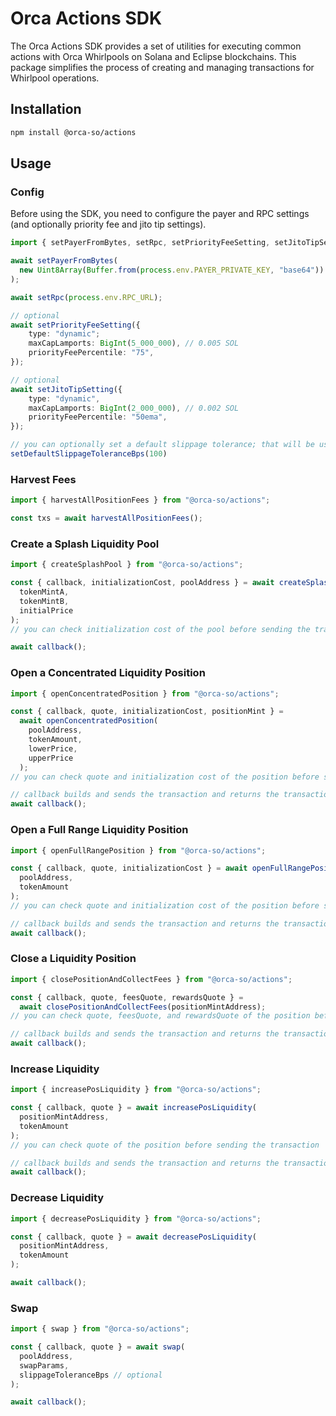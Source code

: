 # Orca Actions SDK

The Orca Actions SDK provides a set of utilities for executing common actions with Orca Whirlpools on Solana and Eclipse blockchains. This package simplifies the process of creating and managing transactions for Whirlpool operations.

## Installation

```bash
npm install @orca-so/actions
```

## Usage

### Config

Before using the SDK, you need to configure the payer and RPC settings (and optionally priority fee and jito tip settings).

```ts
import { setPayerFromBytes, setRpc, setPriorityFeeSetting, setJitoTipSetting, setDefaultSlippageToleranceBps } from "@orca-so/actions";

await setPayerFromBytes(
  new Uint8Array(Buffer.from(process.env.PAYER_PRIVATE_KEY, "base64"))
);

await setRpc(process.env.RPC_URL);

// optional
await setPriorityFeeSetting({
    type: "dynamic";
    maxCapLamports: BigInt(5_000_000), // 0.005 SOL
    priorityFeePercentile: "75",
});

// optional
await setJitoTipSetting({
    type: "dynamic",
    maxCapLamports: BigInt(2_000_000), // 0.002 SOL
    priorityFeePercentile: "50ema",
});

// you can optionally set a default slippage tolerance; that will be used for all transactions if not overridden
setDefaultSlippageToleranceBps(100)


```

### Harvest Fees

```ts
import { harvestAllPositionFees } from "@orca-so/actions";

const txs = await harvestAllPositionFees();
```

### Create a Splash Liquidity Pool

```ts
import { createSplashPool } from "@orca-so/actions";

const { callback, initializationCost, poolAddress } = await createSplashPool(
  tokenMintA,
  tokenMintB,
  initialPrice
);
// you can check initialization cost of the pool before sending the transaction

await callback();
```

### Open a Concentrated Liquidity Position

```ts
import { openConcentratedPosition } from "@orca-so/actions";

const { callback, quote, initializationCost, positionMint } =
  await openConcentratedPosition(
    poolAddress,
    tokenAmount,
    lowerPrice,
    upperPrice
  );
// you can check quote and initialization cost of the position before sending the transaction

// callback builds and sends the transaction and returns the transaction signature
await callback();
```

### Open a Full Range Liquidity Position

```ts
import { openFullRangePosition } from "@orca-so/actions";

const { callback, quote, initializationCost } = await openFullRangePosition(
  poolAddress,
  tokenAmount
);
// you can check quote and initialization cost of the position before sending the transaction

// callback builds and sends the transaction and returns the transaction signature
await callback();
```

### Close a Liquidity Position

```ts
import { closePositionAndCollectFees } from "@orca-so/actions";

const { callback, quote, feesQuote, rewardsQuote } =
  await closePositionAndCollectFees(positionMintAddress);
// you can check quote, feesQuote, and rewardsQuote of the position before sending the transaction

// callback builds and sends the transaction and returns the transaction signature
await callback();
```

### Increase Liquidity

```ts
import { increasePosLiquidity } from "@orca-so/actions";

const { callback, quote } = await increasePosLiquidity(
  positionMintAddress,
  tokenAmount
);
// you can check quote of the position before sending the transaction

// callback builds and sends the transaction and returns the transaction signature
await callback();
```

### Decrease Liquidity

```ts
import { decreasePosLiquidity } from "@orca-so/actions";

const { callback, quote } = await decreasePosLiquidity(
  positionMintAddress,
  tokenAmount
);

await callback();
```

### Swap

```ts
import { swap } from "@orca-so/actions";

const { callback, quote } = await swap(
  poolAddress,
  swapParams,
  slippageToleranceBps // optional
);

await callback();
```
